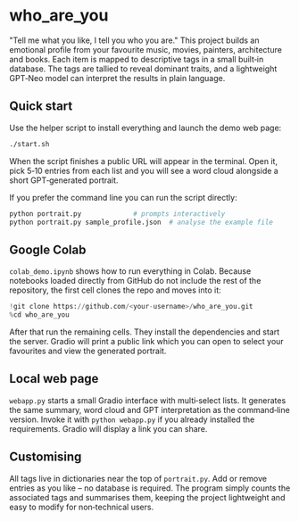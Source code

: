 # who_are_you

"Tell me what you like, I tell you who you are." This project builds an emotional profile from your favourite music, movies, painters, architecture and books. Each item is mapped to descriptive tags in a small built‑in database. The tags are tallied to reveal dominant traits, and a lightweight GPT‑Neo model can interpret the results in plain language.

## Quick start

Use the helper script to install everything and launch the demo web page:

```bash
./start.sh
```

When the script finishes a public URL will appear in the terminal. Open it, pick 5‑10 entries from each list and you will see a word cloud alongside a short GPT‑generated portrait.

If you prefer the command line you can run the script directly:

```bash
python portrait.py             # prompts interactively
python portrait.py sample_profile.json  # analyse the example file
```

## Google Colab

`colab_demo.ipynb` shows how to run everything in Colab. Because notebooks loaded directly from GitHub do not include the rest of the repository, the first cell clones the repo and moves into it:

```python
!git clone https://github.com/<your-username>/who_are_you.git
%cd who_are_you
```

After that run the remaining cells. They install the dependencies and start the server. Gradio will print a public link which you can open to select your favourites and view the generated portrait.

## Local web page

`webapp.py` starts a small Gradio interface with multi‑select lists. It generates the same summary, word cloud and GPT interpretation as the command‑line version. Invoke it with `python webapp.py` if you already installed the requirements. Gradio will display a link you can share.

## Customising

All tags live in dictionaries near the top of `portrait.py`. Add or remove entries as you like – no database is required. The program simply counts the associated tags and summarises them, keeping the project lightweight and easy to modify for non‑technical users.
